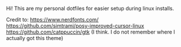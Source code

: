 Hi! This are my personal dotfiles for easier setup during linux installs.

Credit to:
https://www.nerdfonts.com/<br/>
https://github.com/simtrami/posy-improved-cursor-linux<br/>
https://github.com/catppuccin/gtk (I think. I do not remember where I actually got this theme)<br/>
